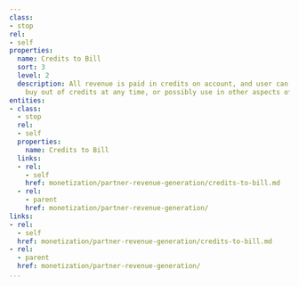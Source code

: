 ```yaml
---
class:
- stop
rel:
- self
properties:
  name: Credits to Bill
  sort: 3
  level: 2
  description: All revenue is paid in credits on account, and user can decide to get
    buy out of credits at any time, or possibly use in other aspects of system operation.
entities:
- class:
  - stop
  rel:
  - self
  properties:
    name: Credits to Bill
  links:
  - rel:
    - self
    href: monetization/partner-revenue-generation/credits-to-bill.md
  - rel:
    - parent
    href: monetization/partner-revenue-generation/
links:
- rel:
  - self
  href: monetization/partner-revenue-generation/credits-to-bill.md
- rel:
  - parent
  href: monetization/partner-revenue-generation/
...
```

